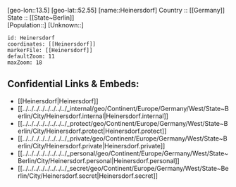 ﻿---
location: [52.55,13.5] 
mapzoom: [7,12] 
mapmarker: city 
type: City
tags:
- geo/City


SpocWebEntityId: 30855
isDeleted: false
confidential: public

---
[geo-lon::13.5] 
[geo-lat::52.55] 
[name::Heinersdorf] 
Country :: [[Germany]]  
State :: [[State~Berlin]]  
[Population::] 
[Unknown::] 


```leaflet
id: Heinersdorf
coordinates: [[Heinersdorf]] 
markerFile: [[Heinersdorf]] 
defaultZoom: 11 
maxZoom: 18
```


## Confidential Links & Embeds: 
- [[Heinersdorf|Heinersdorf]]  
- [[../../../../../../../../_internal/geo/Continent/Europe/Germany/West/State~Berlin/City/Heinersdorf.internal|Heinersdorf.internal]] 
- [[../../../../../../../../_protect/geo/Continent/Europe/Germany/West/State~Berlin/City/Heinersdorf.protect|Heinersdorf.protect]] 
- [[../../../../../../../../_private/geo/Continent/Europe/Germany/West/State~Berlin/City/Heinersdorf.private|Heinersdorf.private]] 
- [[../../../../../../../../_personal/geo/Continent/Europe/Germany/West/State~Berlin/City/Heinersdorf.personal|Heinersdorf.personal]] 
- [[../../../../../../../../_secret/geo/Continent/Europe/Germany/West/State~Berlin/City/Heinersdorf.secret|Heinersdorf.secret]] 
